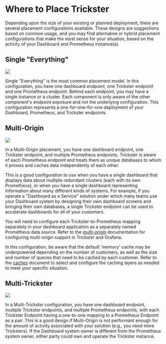 # Where to Place Trickster

Depending upon the size of your existing or planned deployment, there are several placement configurations available. These designs are suggestions based on common usage, and you may find alternative or hybrid placement configurations that make the most sense for your situation, based on the activity of your Dashboard and Prometheus instance(s).

## Single "Everything"

<img src="./images/deploy-single-everything.png" />

Single "Everything" is the most common placement model. In this configuration, you have one dashboard endpoint, one Trickster endpoint and one Prometheus endpoint. Behind each endpoint, you may have a single instance or a cluster. Each component is only aware of the other component's endpoint exposure and not the underlying configuration. This configuration represents a one-for-one-for-one deployment of your Dashboard, Prometheus, and Trickster endpoints.

## Multi-Origin

<img src="./images/deploy-multi-origin.png" />

In a Multi-Origin placement, you have one dashboard endpoint, one Trickster endpoint, and multiple Prometheus endpoints. Trickster is aware of each Prometheus endpoint and treats them as unique databases to which it proxies and caches data independently of each other.

This is a good configuration to use when you have a single dashboard that displays data about multiple redundant clusters (each with its own Prometheus), or when you have a single dashboard representing information about many different kinds of systems. For example, if you operate a "Dashboard as a Service" solution under which many teams use your Dashboard system by designing their own dashboard screens and bringing their own databases, a single Trickster endpoint can be used to accelerate dashboards for all of your customers.

You will need to configure each Trickster-to-Prometheus mapping separately in your dashboard application as a separately named Prometheus data source. Refer to the [multi-origin](./multi-origin.md) documentation for configuring multi-origin support in Trickster and Grafana.

In this configuration, be aware that the default 'memory' cache may be underpowered depending on the number of customers, as well as the size and number of queries that need to be cached by each customer. Refer to the [caches](./caches.md) document to select and configure the caching layers as needed to meet your specific situation.

## Multi-Trickster

<img src="./images/deploy-multi-trickster.png" />

In a Multi-Trickster configuration, you have one dashboard endpoint, multiple Trickster endpoints, and multiple Prometheus endpoints, with each Trickster Endpoint having a one-to-one mapping to a Prometheus Endpoint as a pair. This is a good design if Multi-Origin is not performant enough for the amount of activity associated with your solution (e.g., you need more Tricksters). If the Dashboard system owner is different from the Prometheus system owner, either party could own and operate the Trickster instance.
